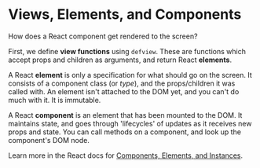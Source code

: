 # Views, Elements, and Components

How does a React component get rendered to the screen?

First, we define **view functions** using `defview`. These are functions which accept props and children as arguments, and return React **elements**.

A React **element** is only a specification for what should go on the screen. It consists of a component class (or _type_), and the props/children it was called with. An element isn't attached to the DOM yet, and you can't do much with it. It is immutable.

A React **component** is an element that has been mounted to the DOM. It maintains state, and goes through 'lifecycles' of updates as it receives new props and state. You can call methods on a component, and look up the component's DOM node.

Learn more in the React docs for [Components, Elements, and Instances](https://facebook.github.io/react/blog/2015/12/18/react-components-elements-and-instances.html).